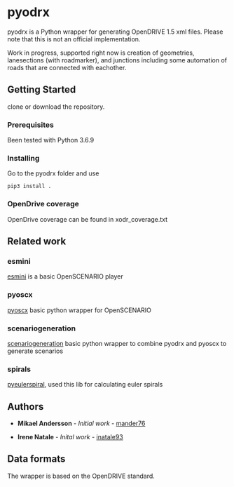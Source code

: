 # pyodrx
pyodrx is a Python wrapper for generating OpenDRIVE 1.5 xml files. 
Please note that this is not an official implementation.

Work in progress, supported right now is creation of geometries, lanesections (with roadmarker), and junctions including some automation of 
roads that are connected with eachother.



## Getting Started

clone or download the repository.

### Prerequisites

Been tested with Python 3.6.9

### Installing

Go to the pyodrx folder and use

```
pip3 install .
```

### OpenDrive coverage 

OpenDrive coverage can be found in xodr_coverage.txt



## Related work

### esmini
[esmini](https://github.com/esmini/esmini) is a basic OpenSCENARIO player

### pyoscx
[pyoscx](https://github.com/pyoscx/pyoscx) basic python wrapper for OpenSCENARIO 

### scenariogeneration
[scenariogeneration](https://github.com/pyoscx/scenariogeneration) basic python wrapper to combine pyodrx and pyoscx to generate scenarios

### spirals

[pyeulerspiral](https://github.com/stefan-urban/pyeulerspiral), used this lib for calculating euler spirals

## Authors

* **Mikael Andersson** - *Initial work* - [mander76](https://github.com/mander76)

* **Irene Natale** - *Inital work* - [inatale93](https://github.com/inatale93)

## Data formats
The wrapper is based on the OpenDRIVE standard.